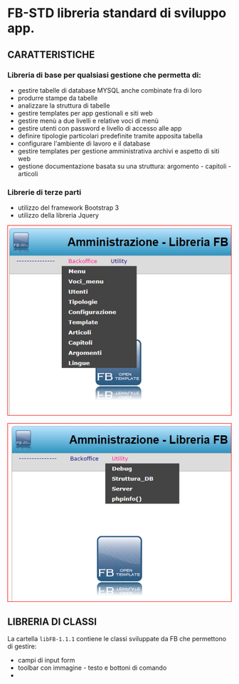 # FB-STD   libreria standard di sviluppo app.
## CARATTERISTICHE
### Libreria di base per qualsiasi gestione che permetta di:
- gestire tabelle di database MYSQL anche combinate fra di loro
- produrre stampe da tabelle
- analizzare la struttura di tabelle 
- gestire templates per app gestionali e siti web
- gestire menù a due livelli e relative voci di menù
- gestire utenti con password e livello di accesso alle app
- definire tipologie particolari predefinite tramite apposita tabella
- configurare l'ambiente di lavoro e il database
- gestire templates per gestione amministrativa archivi e aspetto di siti web
- gestione documentazione basata su una struttura: argomento - capitoli - articoli
### Librerie di terze parti
- utilizzo del framework Bootstrap 3
- utilizzo della libreria Jquery

![menu 1][2] 

[2]: tutorial/menu-1.PNG

![menu 2][1] 

[1]: tutorial/menu-2.PNG


## LIBRERIA DI CLASSI
La cartella `libFB-1.1.1` contiene le classi sviluppate da FB che permettono di gestire:
- campi di input form
- toolbar con immagine - testo e bottoni di comando
-


